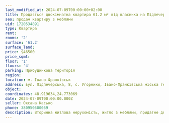 ```yaml
---
last_modified_at: 2024-07-09T00:00:00+02:00
title: Продається двокімнатна квартира 61.2 м² від власника на Підпечерській в с Угорники
seo: продам квартиру з меблями
uid: 1720534891
type: Квартира
rent:
rooms: '2'
surface: '61.2'
surface_land:
price: $46500
price_sqmt:
floor: '1'
floors: '4'
parking: Прибудинкова територія
region:
location: м. Івано-Франківськ
address: вул. Підпечерська, 8, с. Угорники, Івано-Франківська міська територіальна громада
object:
coordinates: 48.919634,24.773069
date: 2024-07-09T00:00:00.000Z
seller: Оксана Касько
phone: 380950500059
description: Вторинна житлова нерухомість, житло з меблями, придатне для проживання
---
```

